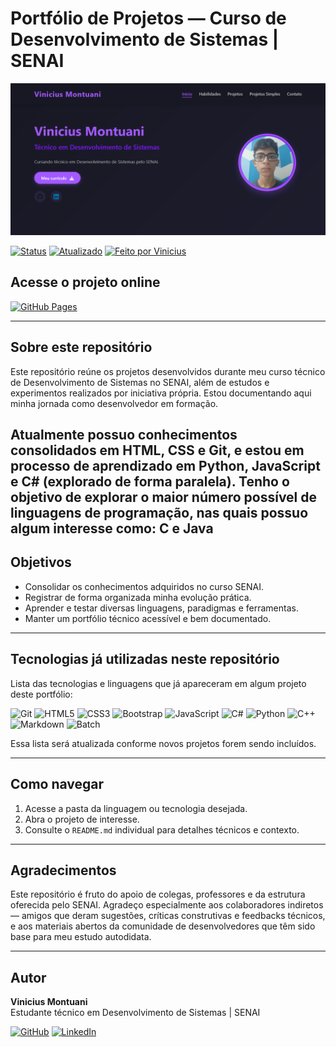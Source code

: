 # Portfólio de Projetos — Curso de Desenvolvimento de Sistemas | SENAI

![Capa do Portfólio](./Assets/img/Home-porfolio.png)

[![Status](https://img.shields.io/badge/Status-Em%20Desenvolvimento-blue?style=flat-square)]()
[![Atualizado](https://img.shields.io/badge/Última%20atualização-Junho%202025-informational?style=flat-square)]()
[![Feito por Vinicius](https://img.shields.io/badge/Autor-Vinicius_Montuani-blueviolet?style=flat-square)]()
## Acesse o projeto online

[![GitHub Pages](https://img.shields.io/badge/GitHub%20Pages-Acessar-121013?style=for-the-badge&logo=github&logoColor=white)](https://vinicius3442.github.io/Projetos-SENAI/)


---

## Sobre este repositório

Este repositório reúne os projetos desenvolvidos durante meu curso técnico de Desenvolvimento de Sistemas no SENAI, além de estudos e experimentos realizados por iniciativa própria. Estou documentando aqui minha jornada como desenvolvedor em formação.

Atualmente possuo conhecimentos consolidados em **HTML**, **CSS** e **Git**, e estou em processo de aprendizado em **Python**, **JavaScript** e **C#** (explorado de forma paralela). Tenho o objetivo de explorar o maior número possível de linguagens de programação, nas quais possuo algum interesse como: C e Java
---

## Objetivos

- Consolidar os conhecimentos adquiridos no curso SENAI.
- Registrar de forma organizada minha evolução prática.
- Aprender e testar diversas linguagens, paradigmas e ferramentas.
- Manter um portfólio técnico acessível e bem documentado.

---

## Tecnologias já utilizadas neste repositório

Lista das tecnologias e linguagens que já apareceram em algum projeto deste portfólio:

<p align="left">
  <img src="https://cdn.jsdelivr.net/gh/devicons/devicon/icons/git/git-original.svg" alt="Git" width="40" height="40"/>
  <img src="https://cdn.jsdelivr.net/gh/devicons/devicon/icons/html5/html5-original.svg" alt="HTML5" width="40" height="40"/>
  <img src="https://cdn.jsdelivr.net/gh/devicons/devicon/icons/css3/css3-original.svg" alt="CSS3" width="40" height="40"/>
  <img src="https://cdn.jsdelivr.net/gh/devicons/devicon/icons/bootstrap/bootstrap-original.svg" alt="Bootstrap" width="40" height="40"/>
  <img src="https://cdn.jsdelivr.net/gh/devicons/devicon/icons/javascript/javascript-original.svg" alt="JavaScript" width="40" height="40"/>
  <img src="https://cdn.jsdelivr.net/gh/devicons/devicon/icons/csharp/csharp-original.svg" alt="C#" width="40" height="40"/>
  <img src="https://cdn.jsdelivr.net/gh/devicons/devicon/icons/python/python-original.svg" alt="Python" width="40" height="40"/>
  <img src="https://cdn.jsdelivr.net/gh/devicons/devicon/icons/cplusplus/cplusplus-original.svg" alt="C++" width="40" height="40"/>
  <img src="https://cdn.jsdelivr.net/gh/devicons/devicon/icons/markdown/markdown-original.svg" alt="Markdown" width="40" height="40"/>
  <img src="https://cdn.jsdelivr.net/gh/devicons/devicon/icons/windows8/windows8-original.svg" alt="Batch" width="40" height="40"/>
</p>
Essa lista será atualizada conforme novos projetos forem sendo incluídos.

---

## Como navegar

1. Acesse a pasta da linguagem ou tecnologia desejada.
2. Abra o projeto de interesse.
3. Consulte o `README.md` individual para detalhes técnicos e contexto.

---

## Agradecimentos

Este repositório é fruto do apoio de colegas, professores e da estrutura oferecida pelo SENAI. Agradeço especialmente aos colaboradores indiretos — amigos que deram sugestões, críticas construtivas e feedbacks técnicos, e aos materiais abertos da comunidade de desenvolvedores que têm sido base para meu estudo autodidata.

---

## Autor

**Vinicius Montuani**  
Estudante técnico em Desenvolvimento de Sistemas | SENAI  

[![GitHub](https://img.shields.io/badge/GitHub-000?style=for-the-badge&logo=github&logoColor=white)](https://github.com/vinicius3442)
[![LinkedIn](https://img.shields.io/badge/LinkedIn-0A66C2?style=for-the-badge&logo=linkedin&logoColor=white)](https://linkedin.com/in/vinicius-montuani)

